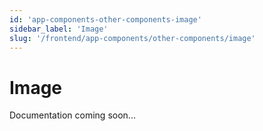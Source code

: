 ```yaml
---
id: 'app-components-other-components-image'
sidebar_label: 'Image'
slug: '/frontend/app-components/other-components/image'
---
```


# Image

Documentation coming soon...